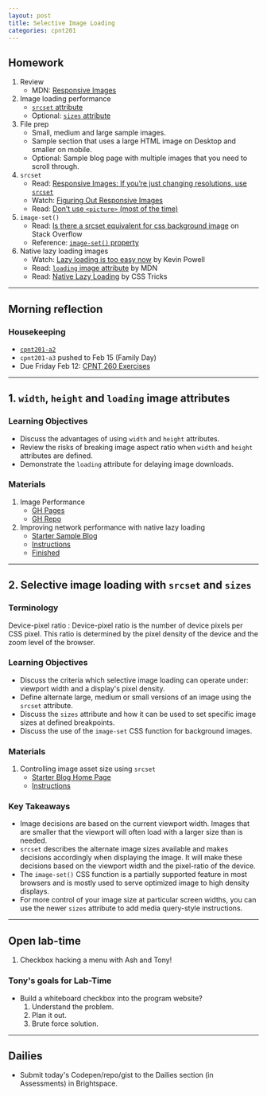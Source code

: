 ```yaml
---
layout: post
title: Selective Image Loading
categories: cpnt201
---
```


## Homework
1. Review
    - MDN: [Responsive Images](https://developer.mozilla.org/en-US/docs/Learn/HTML/Multimedia_and_embedding/Responsive_images)
2. Image loading performance
    - [`srcset` attribute](https://developer.mozilla.org/en-US/docs/Web/HTML/Element/img#attr-srcset)
    - Optional: [`sizes` attribute](https://developer.mozilla.org/en-US/docs/Web/HTML/Element/img#attr-sizes)
3. File prep
    - Small, medium and large sample images.
    - Sample section that uses a large HTML image on Desktop and smaller on mobile.
    - Optional: Sample blog page with multiple images that you need to scroll through.
4. `srcset`
    - Read: [Responsive Images: If you’re just changing resolutions, use `srcset`](https://css-tricks.com/responsive-images-youre-just-changing-resolutions-use-srcset/)
    - Watch: [Figuring Out Responsive Images](https://css-tricks.com/video-screencasts/133-figuring-responsive-images/)
    - Read: [Don’t use `<picture>` (most of the time)](https://cloudfour.com/thinks/dont-use-picture-most-of-the-time/)
5. `image-set()`
    - Read: [Is there a srcset equivalent for css background image](https://stackoverflow.com/questions/26801745/is-there-a-srcset-equivalent-for-css-background-image) on Stack Overflow
    - Reference: [`image-set()` property](https://developer.mozilla.org/en-US/docs/Web/CSS/image-set())
6. Native lazy loading images
    - Watch: [Lazy loading is too easy now](https://youtu.be/AActXSWxsRo) by Kevin Powell
    - Read: [`loading` image attribute](https://developer.mozilla.org/en-US/docs/Web/Performance/Lazy_loading#Images_and_iframes) by MDN
    - Read: [Native Lazy Loading](https://css-tricks.com/native-lazy-loading/) by CSS Tricks

---

## Morning reflection
### Housekeeping
- [`cpnt201-a2`](https://github.com/sait-wbdv/assessments/tree/master/cpnt201/assignment-2)
- `cpnt201-a3` pushed to Feb 15 (Family Day)
- Due Friday Feb 12: [CPNT 260 Exercises](https://github.com/sait-wbdv/assessments/tree/master/cpnt262/exercises)

---

## 1. `width`, `height` and `loading` image attributes
### Learning Objectives 
- Discuss the advantages of using `width` and `height` attributes.
- Review the risks of breaking image aspect ratio when `width` and `height` attributes are defined.
- Demonstrate the `loading` attribute for delaying image downloads.

### Materials
1. Image Performance
    - [GH Pages]({{site.baseurl}}/sample-code/frontend/image-performance/)
    - [GH Repo](https://github.com/sait-wbdv/sample-code/tree/master/frontend/image-performance)
2. Improving network performance with native lazy loading
    - [Starter Sample Blog]({{site.baseurl}}/sample-code/frontend/image-performance/starter)
    - [Instructions]({{site.baseurl}}/sample-code/frontend/image-performance/#manage-network-resources-with-native-lazy-loading)
    - [Finished]({{site.baseurl}}/sample-code/frontend/image-performance/lazy-loading)

---

## 2. Selective image loading with `srcset` and `sizes`
### Terminology
Device-pixel ratio
: Device-pixel ratio is the number of device pixels per CSS pixel. This ratio is determined by the pixel density of the device and the zoom level of the browser.

### Learning Objectives
- Discuss the criteria which selective image loading can operate under: viewport width and a display's pixel density.
- Define alternate large, medium or small versions of an image using the `srcset` attribute.
- Discuss the `sizes` attribute and how it can be used to set specific image sizes at defined breakpoints.
- Discuss the use of the `image-set` CSS function for background images.

### Materials
1. Controlling image asset size using `srcset`
    - [Starter Blog Home Page]({{site.baseurl}}/sample-code/frontend/image-performance/starter)
    - [Instructions]({{site.baseurl}}/sample-code/frontend/image-performance/#define-minimally-responsive-images)

### Key Takeaways
- Image decisions are based on the current viewport width. Images that are smaller that the viewport will often load with a larger size than is needed. 
- `srcset` describes the alternate image sizes available and makes decisions accordingly when displaying the image. It will make these decisions based on the viewport width and the pixel-ratio of the device. 
- The `image-set()` CSS function is a partially supported feature in most browsers and is mostly used to serve optimized image to high density displays. 
- For more control of your image size at particular screen widths, you can use the newer `sizes` attribute to add media query-style instructions.

---

## Open lab-time
1. Checkbox hacking a menu with Ash and Tony!

### Tony's goals for Lab-Time
- Build a whiteboard checkbox into the program website?
    1. Understand the problem.
    2. Plan it out.
    3. Brute force solution.

---

## Dailies
- Submit today's Codepen/repo/gist to the Dailies section (in Assessments) in Brightspace.